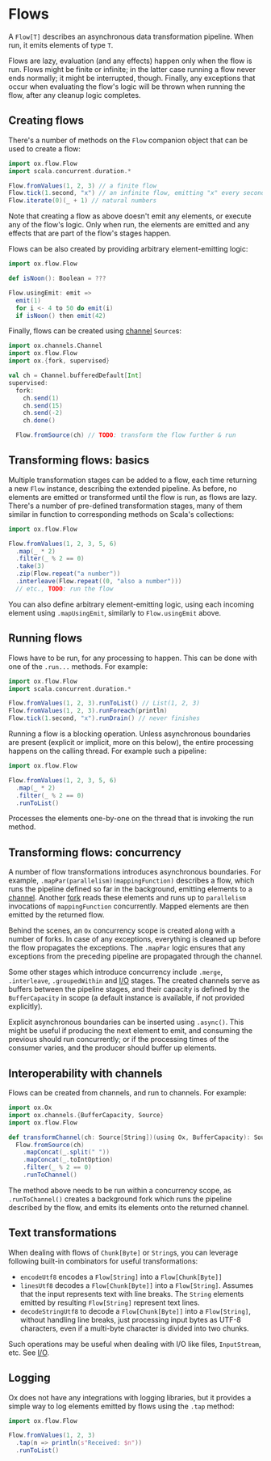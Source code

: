 # Flows

A `Flow[T]` describes an asynchronous data transformation pipeline. When run, it emits elements of type `T`.

Flows are lazy, evaluation (and any effects) happen only when the flow is run. Flows might be finite or infinite; in the latter case running a flow never ends normally; it might be interrupted, though. Finally, any exceptions that occur when evaluating the flow's logic will be thrown when running the flow, after any cleanup logic completes.

## Creating flows

There's a number of methods on the `Flow` companion object that can be used to create a flow:

```scala
import ox.flow.Flow
import scala.concurrent.duration.*

Flow.fromValues(1, 2, 3) // a finite flow
Flow.tick(1.second, "x") // an infinite flow, emitting "x" every second
Flow.iterate(0)(_ + 1) // natural numbers
```

Note that creating a flow as above doesn't emit any elements, or execute any of the flow's logic. Only when run, the elements are emitted and any effects that are part of the flow's stages happen.

Flows can be also created by providing arbitrary element-emitting logic:

```scala
import ox.flow.Flow

def isNoon(): Boolean = ???

Flow.usingEmit: emit =>
  emit(1)
  for i <- 4 to 50 do emit(i)
  if isNoon() then emit(42)
```

Finally, flows can be created using [channel](channels.md) `Source`s:

```scala
import ox.channels.Channel
import ox.flow.Flow
import ox.{fork, supervised}

val ch = Channel.bufferedDefault[Int]
supervised:
  fork:
    ch.send(1)
    ch.send(15)
    ch.send(-2)
    ch.done()

  Flow.fromSource(ch) // TODO: transform the flow further & run
```

## Transforming flows: basics

Multiple transformation stages can be added to a flow, each time returning a new `Flow` instance, describing the extended pipeline. As before, no elements are emitted or transformed until the flow is run, as flows are lazy. There's a number of pre-defined transformation stages, many of them similar in function to corresponding methods on Scala's collections:

```scala
import ox.flow.Flow

Flow.fromValues(1, 2, 3, 5, 6)
  .map(_ * 2)
  .filter(_ % 2 == 0)
  .take(3)
  .zip(Flow.repeat("a number"))
  .interleave(Flow.repeat((0, "also a number")))
  // etc., TODO: run the flow
```

You can also define arbitrary element-emitting logic, using each incoming element using `.mapUsingEmit`, similarly to `Flow.usingEmit` above.

## Running flows

Flows have to be run, for any processing to happen. This can be done with one of the `.run...` methods. For example:

```scala
import ox.flow.Flow
import scala.concurrent.duration.*

Flow.fromValues(1, 2, 3).runToList() // List(1, 2, 3)
Flow.fromValues(1, 2, 3).runForeach(println)
Flow.tick(1.second, "x").runDrain() // never finishes
```

Running a flow is a blocking operation. Unless asynchronous boundaries are present (explicit or implicit, more on this below), the entire processing happens on the calling thread. For example such a pipeline:

```scala
import ox.flow.Flow

Flow.fromValues(1, 2, 3, 5, 6)
  .map(_ * 2)
  .filter(_ % 2 == 0)
  .runToList()
```

Processes the elements one-by-one on the thread that is invoking the run method.

## Transforming flows: concurrency

A number of flow transformations introduces asynchronous boundaries. For example, `.mapPar(parallelism)(mappingFunction)` describes a flow, which runs the pipeline defined so far in the background, emitting elements to a [channel](channels.md). Another [fork](../structured-concurrency/fork-join.md) reads these elements and runs up to `parallelism` invocations of `mappingFunction` concurrently. Mapped elements are then emitted by the returned flow.

Behind the scenes, an `Ox` concurrency scope is created along with a number of forks. In case of any exceptions, everything is cleaned up before the flow propagates the exceptions. The `.mapPar` logic ensures that any exceptions from the preceding pipeline are propagated through the channel.

Some other stages which introduce concurrency include `.merge`, `.interleave`, `.groupedWithin` and [I/O](io.md) stages. The created channels serve as buffers between the pipeline stages, and their capacity is defined by the `BufferCapacity` in scope (a default instance is available, if not provided explicitly).

Explicit asynchronous boundaries can be inserted using `.async()`. This might be useful if producing the next element to emit, and consuming the previous should run concurrently; or if the processing times of the consumer varies, and the producer should buffer up elements.

## Interoperability with channels

Flows can be created from channels, and run to channels. For example:

```scala
import ox.Ox
import ox.channels.{BufferCapacity, Source}
import ox.flow.Flow

def transformChannel(ch: Source[String])(using Ox, BufferCapacity): Source[Int] =
  Flow.fromSource(ch)
    .mapConcat(_.split(" "))
    .mapConcat(_.toIntOption)
    .filter(_ % 2 == 0)
    .runToChannel()
```

The method above needs to be run within a concurrency scope, as `.runToChannel()` creates a background fork which runs the pipeline described by the flow, and emits its elements onto the returned channel.

## Text transformations

When dealing with flows of `Chunk[Byte]` or `String`s, you can leverage following built-in combinators for useful transformations:

* `encodeUtf8` encodes a `Flow[String]` into a `Flow[Chunk[Byte]]`
* `linesUtf8` decodes a `Flow[Chunk[Byte]]` into a `Flow[String]`. Assumes that the input represents text with line breaks. The `String` elements emitted by resulting `Flow[String]` represent text lines.
* `decodeStringUtf8` to decode a `Flow[Chunk[Byte]]` into a `Flow[String]`, without handling line breaks, just processing input bytes as UTF-8 characters, even if a multi-byte character is divided into two chunks.

Such operations may be useful when dealing with I/O like files, `InputStream`, etc. See [I/O](io.md).

## Logging

Ox does not have any integrations with logging libraries, but it provides a simple way to log elements emitted by flows using the `.tap` method:

```scala
import ox.flow.Flow

Flow.fromValues(1, 2, 3)
  .tap(n => println(s"Received: $n"))
  .runToList()
```